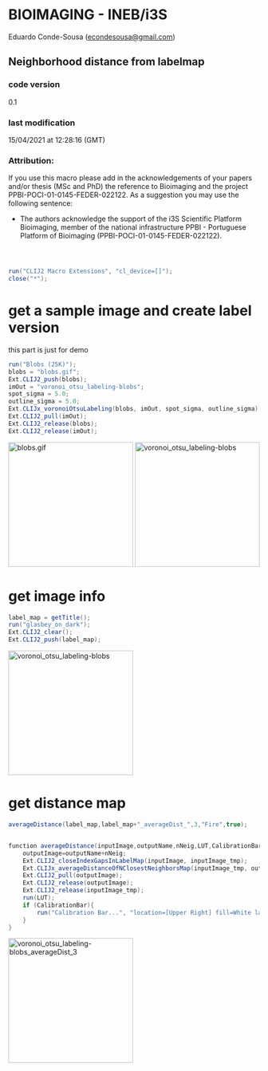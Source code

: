 


#  BIOIMAGING - INEB/i3S
Eduardo Conde-Sousa (econdesousa@gmail.com)

## Neighborhood distance from labelmap
 
### code version
0.1

### last modification
15/04/2021 at 12:28:16 (GMT)

### Attribution:
If you use this macro please add in the acknowledgements of your papers and/or thesis (MSc and PhD) the reference to Bioimaging and the project PPBI-POCI-01-0145-FEDER-022122.
As a suggestion you may use the following sentence:
 * The authors acknowledge the support of the i3S Scientific Platform Bioimaging, member of the national infrastructure PPBI - Portuguese Platform of Bioimaging (PPBI-POCI-01-0145-FEDER-022122).


```java



run("CLIJ2 Macro Extensions", "cl_device=[]");
close("*");

```

# get a sample image and create label version
this part is just for demo

```java
run("Blobs (25K)");
blobs = "blobs.gif";
Ext.CLIJ2_push(blobs);
imOut = "voronoi_otsu_labeling-blobs";
spot_sigma = 5.0;
outline_sigma = 5.0;
Ext.CLIJx_voronoiOtsuLabeling(blobs, imOut, spot_sigma, outline_sigma);
Ext.CLIJ2_pull(imOut);
Ext.CLIJ2_release(blobs);
Ext.CLIJ2_release(imOut);

```
<a href="data/image_1618486985688.png"><img src="image_1618486985688.png" width="250" alt="blobs.gif"/></a>
<a href="data/image_1618486985779.png"><img src="image_1618486985779.png" width="250" alt="voronoi_otsu_labeling-blobs"/></a>

# get image info

```java
label_map = getTitle();
run("glasbey_on_dark");
Ext.CLIJ2_clear();
Ext.CLIJ2_push(label_map);

```
<a href="data/image_1618486985838.png"><img src="image_1618486985838.png" width="250" alt="voronoi_otsu_labeling-blobs"/></a>

# get distance map

```java
averageDistance(label_map,label_map+"_averageDist_",3,"Fire",true);


function averageDistance(inputImage,outputName,nNeig,LUT,CalibrationBar){
	outputImage=outputName+nNeig;
	Ext.CLIJ2_closeIndexGapsInLabelMap(inputImage, inputImage_tmp);
	Ext.CLIJx_averageDistanceOfNClosestNeighborsMap(inputImage_tmp, outputImage, nNeig);
	Ext.CLIJ2_pull(outputImage);
	Ext.CLIJ2_release(outputImage);
	Ext.CLIJ2_release(inputImage_tmp);
	run(LUT);
	if (CalibrationBar){
		run("Calibration Bar...", "location=[Upper Right] fill=White label=Black number=5 decimal=0 font=12 zoom=1 overlay");
	}
}
```
<a href="data/image_1618486985995.png"><img src="image_1618486985995.png" width="250" alt="voronoi_otsu_labeling-blobs_averageDist_3"/></a>



```
```
